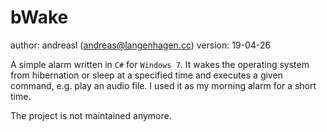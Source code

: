 # bWake
author: andreasl (andreas@langenhagen.cc)
version: 19-04-26

A simple alarm written in `C#` for `Windows 7`. It wakes the operating system from hibernation or sleep at a specified time and executes a given command, e.g. play an audio file.
I used it as my morning alarm for a short time.

The project is not maintained anymore.